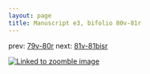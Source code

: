 ```yaml
---
layout: page
title: Manuscript e3, bifolio 80v-81r
---
```


prev: [79v-80r](../79v-80r/) next: [81v-81bisr](../81v-81bisr/)



[![Linked to zoomble image](http://www.homermultitext.org/iipsrv?IIIF=/project/homer/pyramidal/deepzoom/hmt/e3bifolio/v1/E3_80v_81r.tif/full/2000,/0/default.jpg)](http://www.homermultitext.org/ict2/?urn=urn:cite2:hmt:e3bifolio.v1:E3_80v_81r)

